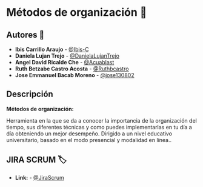 
# Métodos de organización :notebook:

## Autores :pencil:
* **Ibis Carrillo Araujo** - [@Ibis-C](https://github.com/Ibis-C "@Ibis-C")
* **Daniela Lujan Trejo** - [@DanielaLujanTrejo](https://github.com/DanielaLujanTrejo "@DanielaLujanTrejo") 
* **Angel David Ricalde Che** - [@Acuablast](https://github.com/Acuablast "@JAcuablast")
* **Ruth Betzabe Castro Acosta** - [@Ruthbcastro](https://github.com/Ruthbcastro "@Ruthbcastro")
* **Jose Emmanuel Bacab Moreno** - [@jose130802](https://github.com/jose130802 "jose130802")
## Descripción
**Métodos de organización:**

Herramienta en la que se da a conocer la importancia de la organización del tiempo, sus diferentes técnicas y como puedes implementarlas en tu día a día obteniendo un mejor desempeño. Dirigido a un nivel educativo universitario, basado en el modo presencial y modalidad en línea..

## JIRA SCRUM :label:

* **Link:** - [@JiraScrum](https://metodos-de-organizacion.atlassian.net/jira/software/projects/PFIS/boards/2)
